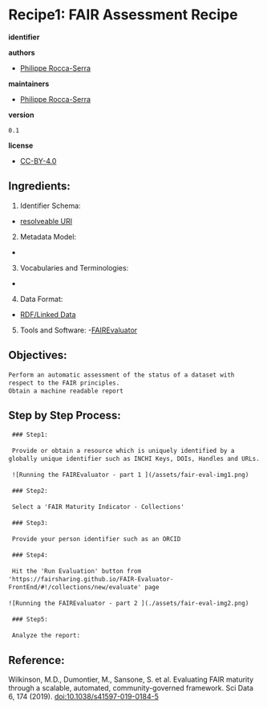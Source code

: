 # Recipe1: FAIR Assessment Recipe

**identifier**

**authors**

- [Philippe Rocca-Serra](https://orcid.org/orcid.org/0000-0001-9853-5668)

**maintainers**

- [Philippe Rocca-Serra](https://orcid.org/orcid.org/0000-0001-9853-5668)

**version**

    0.1

**license**

- [CC-BY-4.0](https://creativecommons.org/licenses/by/4.0/)


## Ingredients:

1. Identifier Schema:
- [resolveable URI](    )

2. Metadata Model:
-

3. Vocabularies and Terminologies:
-

4. Data Format:
- [RDF/Linked Data](https://www.w3.org/standards/semanticweb/data)

5. Tools and  Software:
-[FAIREvaluator](https://W3id.org/AmIFAIR)

        

## Objectives:

    Perform an automatic assessment of the status of a dataset with respect to the FAIR principles.
    Obtain a machine readable report 

## Step by Step Process:

     ### Step1: 
     
     Provide or obtain a resource which is uniquely identified by a globally unique identifier such as INCHI Keys, DOIs, Handles and URLs.

     ![Running the FAIREvaluator - part 1 ](/assets/fair-eval-img1.png)

     ### Step2:

     Select a 'FAIR Maturity Indicator - Collections'
     
     ### Step3:

     Provide your person identifier such as an ORCID
     
     ### Step4:

     Hit the 'Run Evaluation' button from 'https://fairsharing.github.io/FAIR-Evaluator-FrontEnd/#!/collections/new/evaluate' page

    ![Running the FAIREvaluator - part 2 ](./assets/fair-eval-img2.png)
     
     ### Step5:

     Analyze the report:


## Reference:

Wilkinson, M.D., Dumontier, M., Sansone, S. et al. Evaluating FAIR maturity through a scalable, automated, community-governed framework. Sci Data 6, 174 (2019). [doi:10.1038/s41597-019-0184-5](https://doi.org/10.1038/s41597-019-0184-5)